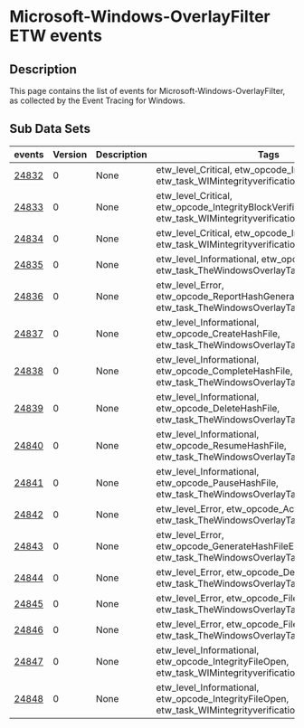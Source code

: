 # Microsoft-Windows-OverlayFilter ETW events

## Description
This page contains the list of events for Microsoft-Windows-OverlayFilter, as collected by the Event Tracing for Windows.

## Sub Data Sets
|events|Version|Description|Tags|
|---|---|---|---|
|[24832](events/event-24832.md)|0|None|etw_level_Critical, etw_opcode_IntegrityFileOpen, etw_task_WIMintegrityverification|
|[24833](events/event-24833.md)|0|None|etw_level_Critical, etw_opcode_IntegrityBlockVerificationFailure, etw_task_WIMintegrityverification|
|[24834](events/event-24834.md)|0|None|etw_level_Critical, etw_opcode_IntegrityInvalidBlock, etw_task_WIMintegrityverification|
|[24835](events/event-24835.md)|0|None|etw_level_Informational, etw_opcode_EnumVolume, etw_task_TheWindowsOverlayTask|
|[24836](events/event-24836.md)|0|None|etw_level_Error, etw_opcode_ReportHashGenerationToBitlockerError, etw_task_TheWindowsOverlayTask|
|[24837](events/event-24837.md)|0|None|etw_level_Informational, etw_opcode_CreateHashFile, etw_task_TheWindowsOverlayTask|
|[24838](events/event-24838.md)|0|None|etw_level_Informational, etw_opcode_CompleteHashFile, etw_task_TheWindowsOverlayTask|
|[24839](events/event-24839.md)|0|None|etw_level_Informational, etw_opcode_DeleteHashFile, etw_task_TheWindowsOverlayTask|
|[24840](events/event-24840.md)|0|None|etw_level_Informational, etw_opcode_ResumeHashFile, etw_task_TheWindowsOverlayTask|
|[24841](events/event-24841.md)|0|None|etw_level_Informational, etw_opcode_PauseHashFile, etw_task_TheWindowsOverlayTask|
|[24842](events/event-24842.md)|0|None|etw_level_Error, etw_opcode_ActionError, etw_task_TheWindowsOverlayTask|
|[24843](events/event-24843.md)|0|None|etw_level_Error, etw_opcode_GenerateHashFileError, etw_task_TheWindowsOverlayTask|
|[24844](events/event-24844.md)|0|None|etw_level_Error, etw_opcode_DeleteHashFileError, etw_task_TheWindowsOverlayTask|
|[24845](events/event-24845.md)|0|None|etw_level_Error, etw_opcode_FileReadError, etw_task_TheWindowsOverlayTask|
|[24846](events/event-24846.md)|0|None|etw_level_Error, etw_opcode_FileWriteError, etw_task_TheWindowsOverlayTask|
|[24847](events/event-24847.md)|0|None|etw_level_Informational, etw_opcode_IntegrityFileOpen, etw_task_WIMintegrityverification|
|[24848](events/event-24848.md)|0|None|etw_level_Informational, etw_opcode_IntegrityFileOpen, etw_task_WIMintegrityverification|
